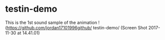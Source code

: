 # testin-demo

This is the 1st sound sample of the animation
!(https://github.com/jordan17101996github/ testin-demo/ (Screen Shot 2017-11-30 at 14.41.01)
